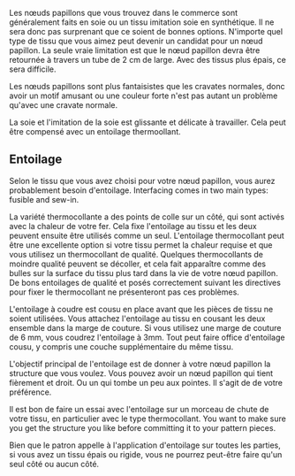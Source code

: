 Les nœuds papillons que vous trouvez dans le commerce sont généralement faits en soie ou un tissu imitation soie en synthétique. Il ne sera donc pas surprenant que ce soient de bonnes options. N'importe quel type de tissu que vous aimez peut devenir un candidat pour un nœud papillon. La seule vraie limitation est que le nœud papillon devra être retournée à travers un tube de 2 cm de large. Avec des tissus plus épais, ce sera difficile.

Les nœuds papillons sont plus fantaisistes que les cravates normales, donc avoir un motif amusant ou une couleur forte n'est pas autant un problème qu'avec une cravate normale.

La soie et l'imitation de la soie est glissante et délicate à travailler. Cela peut être compensé avec un entoilage thermoollant.

## Entoilage

Selon le tissu que vous avez choisi pour votre nœud papillon, vous aurez probablement besoin d'entoilage. Interfacing comes in two main types: fusible and sew-in.

La variété thermocollante a des points de colle sur un côté, qui sont activés avec la chaleur de votre fer. Cela fixe l'entoilage au tissu et les deux peuvent ensuite être utilisés comme un seul. L'entoilage thermocollant peut être une excellente option si votre tissu permet la chaleur requise et que vous utilisez un thermocollant de qualité. Quelques thermocollants de moindre qualité peuvent se décoller, et cela fait apparaître comme des bulles sur la surface du tissu plus tard dans la vie de votre nœud papillon. De bons entoilages de qualité et posés correctement suivant les directives pour fixer le thermocollant ne présenteront pas ces problèmes.

L'entoilage à coudre est cousu en place avant que les pièces de tissu ne soient utilisées. Vous attachez l'entoilage au tissu en cousant les deux ensemble dans la marge de couture. Si vous utilisez une marge de couture de 6 mm, vous coudrez l'entoilage à 3mm. Tout peut faire office d'entoilage cousu, y compris une couche supplémentaire du même tissu.

L'objectif principal de l'entoilage est de donner à votre nœud papillon la structure que vous voulez. Vous pouvez avoir un nœud papillon qui tient fièrement et droit. Ou un qui tombe un peu aux pointes. Il s'agit de de votre préférence.

Il est bon de faire un essai avec l'entoilage sur un morceau de chute de votre tissu, en particulier avec le type thermocollant. You want to make sure you get the structure you like before committing it to your pattern pieces.

Bien que le patron appelle à l'application d'entoilage sur toutes les parties, si vous avez un tissu épais ou rigide, vous ne pourrez peut-être faire qu'un seul côté ou aucun côté.
